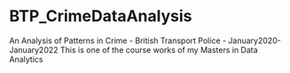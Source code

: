 # BTP_CrimeDataAnalysis
An Analysis of Patterns in Crime - British Transport Police - January2020-January2022 
This is one of the course works of my Masters in Data Analytics
